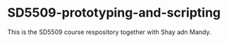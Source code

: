 # SD5509-prototyping-and-scripting
This is the SD5509 course respository together with Shay adn Mandy.
